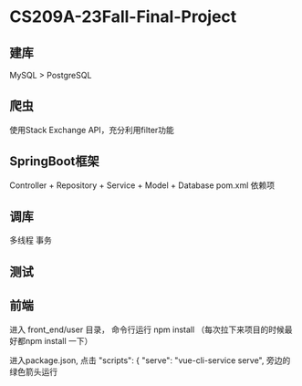 # CS209A-23Fall-Final-Project

## 建库 

MySQL > PostgreSQL 

## 爬虫 

使用Stack Exchange API，充分利用filter功能

## SpringBoot框架

Controller + Repository + Service +  Model + Database       pom.xml 依赖项

## 调库

多线程   事务  

## 测试  

## 前端

进入 front_end/user 目录， 命令行运行 npm install
（每次拉下来项目的时候最好都npm install 一下）

进入package.json, 点击  "scripts": { "serve": "vue-cli-service serve", 旁边的绿色箭头运行




